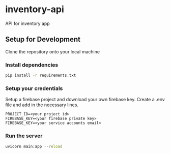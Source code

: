# inventory-api

API for inventory app

## Setup for Development

Clone the repository onto your local machine

### Install dependencies

```bash
pip install -r requirements.txt
```

### Setup your credentials

Setup a firebase project and download your own firebase key. Create a .env file and add in the necessary lines.

```shell
PROJECT_ID=<your project id>
FIREBASE_KEY=<your firebase private key>
FIREBASE_KEY=<your service accounts email>
```

### Run the server

```bash
uvicorn main:app --reload
```